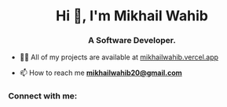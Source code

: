 <h1 align="center">Hi 👋, I'm Mikhail Wahib</h1>
<h3 align="center">A Software Developer.</h3>

- 👨‍💻 All of my projects are available at [mikhailwahib.vercel.app](mikhailwahib.vercel.app)

- 📫 How to reach me **mikhailwahib20@gmail.com**

<h3 align="left">Connect with me:</h3>

